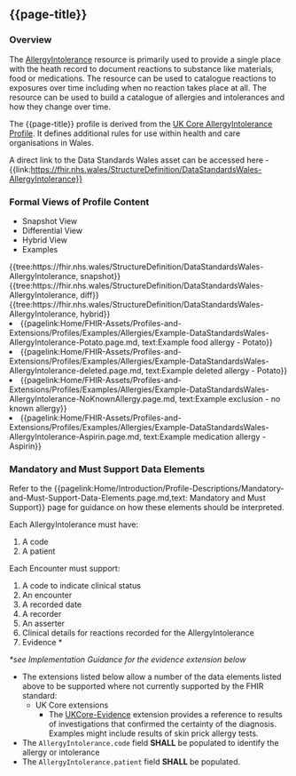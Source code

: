 <div class="warning"><span class="ImplementWarn"></span></div>

## {{page-title}}

### Overview
The [AllergyIntolerance](https://www.hl7.org/fhir/allergyintolerance.html) resource is primarily used to provide a single place with the heath record to document reactions to substance like materials, food or medications. The resource can be used to catalogue reactions to exposures over time including when no reaction takes place at all. The resource can be used to build a catalogue of allergies and intolerances and how they change over time. 

The {{page-title}} profile is derived from the [UK Core AllergyIntolerance Profile](https://simplifier.net/guide/uk-core-implementation-guide/Home/ProfilesandExtensions/ProfileUKCore-AllergyIntolerance?version=1.0.0). It defines additional rules for use within health and care organisations in Wales.

A direct link to the Data Standards Wales asset can be accessed here - {{link:https://fhir.nhs.wales/StructureDefinition/DataStandardsWales-AllergyIntolerance}}

### Formal Views of Profile Content
<div class="tab-wrap">
  <ul class="tab-head">
    <li class="tablink tab-active" onclick="openCity(this,'tabsnap')" data-target="tabsnap">
      Snapshot View
    </li>
    <li class="tablink" onclick="openCity(this,'tabdiff')" data-target="tabdiff">
      Differential View
    </li>
    <li class="tablink" onclick="openCity(this,'tabhybrid')" data-target="tabhybrid">
      Hybrid View
    </li>
    <li class="tablink" onclick="openCity(this,'tabeg')" data-target="tabeg">
      Examples
    </li>    
  </ul>
  <div class="tab-main">
    <div id="tabsnap" class="tabcontent active">      
      {{tree:https://fhir.nhs.wales/StructureDefinition/DataStandardsWales-AllergyIntolerance, snapshot}}
    </div>
    <div id="tabdiff" class="tabcontent">
      {{tree:https://fhir.nhs.wales/StructureDefinition/DataStandardsWales-AllergyIntolerance, diff}}
  </div>
    <div id="tabhybrid" class="tabcontent">
      {{tree:https://fhir.nhs.wales/StructureDefinition/DataStandardsWales-AllergyIntolerance, hybrid}}
  </div>
  <div id="tabeg" class="tabcontent">
    <list>
      <li>{{pagelink:Home/FHIR-Assets/Profiles-and-Extensions/Profiles/Examples/Allergies/Example-DataStandardsWales-AllergyIntolerance-Potato.page.md, text:Example food allergy - Potato}}</li>
      <li>{{pagelink:Home/FHIR-Assets/Profiles-and-Extensions/Profiles/Examples/Allergies/Example-DataStandardsWales-AllergyIntolerance-deleted.page.md, text:Example deleted allergy - Potato}}</li> 
      <li>{{pagelink:Home/FHIR-Assets/Profiles-and-Extensions/Profiles/Examples/Allergies/Example-DataStandardsWales-AllergyIntolerance-NoKnownAllergy.page.md, text:Example exclusion - no known allergy}}</li> 
      <li>{{pagelink:Home/FHIR-Assets/Profiles-and-Extensions/Profiles/Examples/Allergies/Example-DataStandardsWales-AllergyIntolerance-Aspirin.page.md, text:Example medication allergy -Aspirin}}</li>                 
    </list>
  </div>    
</div>

### Mandatory and Must Support Data Elements
Refer to the {{pagelink:Home/Introduction/Profile-Descriptions/Mandatory-and-Must-Support-Data-Elements.page.md,text: Mandatory and Must Support}} page for guidance on how these elements should be interpreted.
 
Each AllergyIntolerance must have:
1. A code
1. A patient

Each Encounter must support:
1. A code to indicate clinical status
1. An encounter
1. A recorded date
1. A recorder
1. An asserter
1. Clinical details for reactions recorded for the AllergyIntolerance
1. Evidence *

_*see Implementation Guidance for the evidence extension below_


* The extensions listed below allow a number of the data elements listed above to be supported where not currently supported by the FHIR standard: 
  * UK Core extensions
    * The [UKCore-Evidence](https://simplifier.net/guide/uk-core-implementation-guide/Home/ProfilesandExtensions/ExtensionLibrary?version=1.0.0#ExtensionUKCore-Evidence) extension provides a reference to results of investigations that confirmed the certainty of the diagnosis. Examples might include results of skin prick allergy tests.
* The `AllergyIntolerance.code` field **SHALL** be populated to identify the allergy or intolerance
* The `AllergyIntolerance.patient` field **SHALL** be populated.
